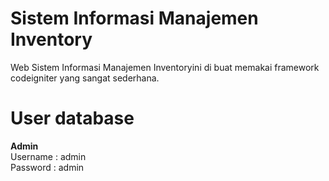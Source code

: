 # Sistem Informasi Manajemen Inventory

Web Sistem Informasi Manajemen Inventoryini di buat memakai framework codeigniter yang sangat sederhana.

# User database
<strong>Admin</strong><br>
Username : admin<br>
Password : admin
